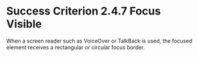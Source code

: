 # Success Criterion 2.4.7 Focus Visible

When a screen reader such as VoiceOver or TalkBack is used, the focused element receives a rectangular or circular focus border.
